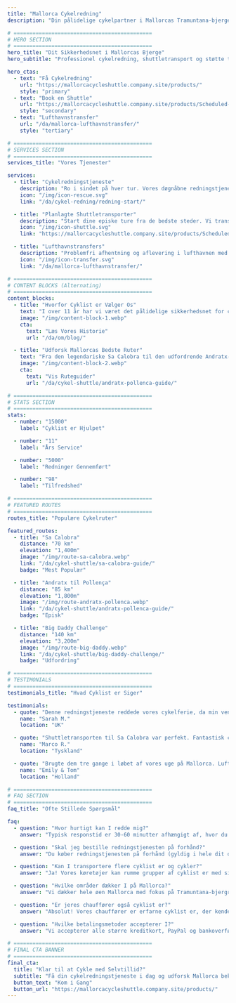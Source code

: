 ```yaml
---
title: "Mallorca Cykelredning"
description: "Din pålidelige cykelpartner i Mallorcas Tramuntana-bjerge. Cykelredningstjeneste, shuttletransport og lufthavnstransfers til cyklist er."

# ============================================
# HERO SECTION
# ============================================
hero_title: "Dit Sikkerhedsnet i Mallorcas Bjerge"
hero_subtitle: "Professionel cykelredning, shuttletransport og støtte til cyklist er, der udforsker den fantastiske Tramuntana"

hero_ctas:
  - text: "Få Cykelredning"
    url: "https://mallorcacycleshuttle.company.site/products/"
    style: "primary"
  - text: "Book en Shuttle"
    url: "https://mallorcacycleshuttle.company.site/products/Scheduled-Bike-Buses-c15728235"
    style: "secondary"
  - text: "Lufthavnstransfer"
    url: "/da/mallorca-lufthavnstransfer/"
    style: "tertiary"

# ============================================
# SERVICES SECTION
# ============================================
services_title: "Vores Tjenester"

services:
  - title: "Cykelredningstjeneste"
    description: "Ro i sindet på hver tur. Vores døgnåbne redningstjeneste henter dig hvor som helst på Mallorca, hvis du får mekaniske problemer, skader eller bare har brug for transport hjem."
    icon: "/img/icon-rescue.svg"
    link: "/da/cykel-redning/redning-start/"

  - title: "Planlagte Shuttletransporter"
    description: "Start dine episke ture fra de bedste steder. Vi transporterer dig og din cykel til ikoniske ruter som Sa Calobra, Formentor og Big Daddy Challenge."
    icon: "/img/icon-shuttle.svg"
    link: "https://mallorcacycleshuttle.company.site/products/Scheduled-Bike-Buses-c15728235"

  - title: "Lufthavnstransfers"
    description: "Problemfri afhentning og aflevering i lufthavnen med sikker cykeltransport. Start din cykelferie stressfrit fra det øjeblik, du lander."
    icon: "/img/icon-transfer.svg"
    link: "/da/mallorca-lufthavnstransfer/"

# ============================================
# CONTENT BLOCKS (Alternating)
# ============================================
content_blocks:
  - title: "Hvorfor Cyklist er Vælger Os"
    text: "I over 11 år har vi været det pålidelige sikkerhedsnet for cyklist er på Mallorca. Med tusindvis af gennemførte redninger og utallige shuttletransporter forstår vi, hvad cyklist er har brug for. Professionelle chauffører, sikker cykeltransport og lokalkendskab, du kan stole på."
    image: "/img/content-block-1.webp"
    cta:
      text: "Læs Vores Historie"
      url: "/da/om/blog/"

  - title: "Udforsk Mallorcas Bedste Ruter"
    text: "Fra den legendariske Sa Calobra til den udfordrende Andratx-Pollença-strækning tilbyder Mallorca cykling i verdensklasse. Vores omfattende ruteguider hjælper dig med at planlægge den perfekte tur med detaljerede kort, højdeprofiler og insider-tips."
    image: "/img/content-block-2.webp"
    cta:
      text: "Vis Ruteguider"
      url: "/da/cykel-shuttle/andratx-pollenca-guide/"

# ============================================
# STATS SECTION
# ============================================
stats:
  - number: "15000"
    label: "Cyklist er Hjulpet"

  - number: "11"
    label: "Års Service"

  - number: "5000"
    label: "Redninger Gennemført"

  - number: "98"
    label: "Tilfredshed"

# ============================================
# FEATURED ROUTES
# ============================================
routes_title: "Populære Cykelruter"

featured_routes:
  - title: "Sa Calobra"
    distance: "70 km"
    elevation: "1,400m"
    image: "/img/route-sa-calobra.webp"
    link: "/da/cykel-shuttle/sa-calobra-guide/"
    badge: "Mest Populær"

  - title: "Andratx til Pollença"
    distance: "85 km"
    elevation: "1,800m"
    image: "/img/route-andratx-pollenca.webp"
    link: "/da/cykel-shuttle/andratx-pollenca-guide/"
    badge: "Episk"

  - title: "Big Daddy Challenge"
    distance: "140 km"
    elevation: "3,200m"
    image: "/img/route-big-daddy.webp"
    link: "/da/cykel-shuttle/big-daddy-challenge/"
    badge: "Udfordring"

# ============================================
# TESTIMONIALS
# ============================================
testimonials_title: "Hvad Cyklist er Siger"

testimonials:
  - quote: "Denne redningstjeneste reddede vores cykelferie, da min ven fik mekaniske problemer. Professionelt, hurtigt og venligt. Anbefales varmt!"
    name: "Sarah M."
    location: "UK"

  - quote: "Shuttletransporten til Sa Calobra var perfekt. Fantastisk chauffør, sikker cykeltransport, og vi startede vores tur fra præcis, hvor vi ville. Værd hver krone."
    name: "Marco R."
    location: "Tyskland"

  - quote: "Brugte dem tre gange i løbet af vores uge på Mallorca. Lufthavnstransfer og to redninger. Trygheden alene er det værd. Disse fyre forstår cykling."
    name: "Emily & Tom"
    location: "Holland"

# ============================================
# FAQ SECTION
# ============================================
faq_title: "Ofte Stillede Spørgsmål"

faq:
  - question: "Hvor hurtigt kan I redde mig?"
    answer: "Typisk responstid er 30-60 minutter afhængigt af, hvor du er på Mallorca. Vi har flere køretøjer stationeret over hele øen for hurtig respons."

  - question: "Skal jeg bestille redningstjenesten på forhånd?"
    answer: "Du køber redningstjenesten på forhånd (gyldig i hele dit ophold), men du ringer kun til os, når du rent faktisk har brug for afhentning. Ingen bestilling kræves til selve redningen."

  - question: "Kan I transportere flere cyklist er og cykler?"
    answer: "Ja! Vores køretøjer kan rumme grupper af cyklist er med sikre cykelholdere. Perfekt til cykelgrupper eller cykelklubber."

  - question: "Hvilke områder dækker I på Mallorca?"
    answer: "Vi dækker hele øen Mallorca med fokus på Tramuntana-bjergregionen, hvor de fleste cyklist er cykler. Fra Andratx til Pollença og overalt imellem."

  - question: "Er jeres chauffører også cyklist er?"
    answer: "Absolut! Vores chauffører er erfarne cyklist er, der kender ruterne, udfordringerne og præcis, hvad du har brug for. De taler engelsk, spansk og tysk."

  - question: "Hvilke betalingsmetoder accepterer I?"
    answer: "Vi accepterer alle større kreditkort, PayPal og bankoverførsler. Betaling behandles sikkert gennem vores bestillingssystem."

# ============================================
# FINAL CTA BANNER
# ============================================
final_cta:
  title: "Klar til at Cykle med Selvtillid?"
  subtitle: "Få din cykelredningstjeneste i dag og udforsk Mallorca bekymringsfrit"
  button_text: "Kom i Gang"
  button_url: "https://mallorcacycleshuttle.company.site/products/"
---
```

